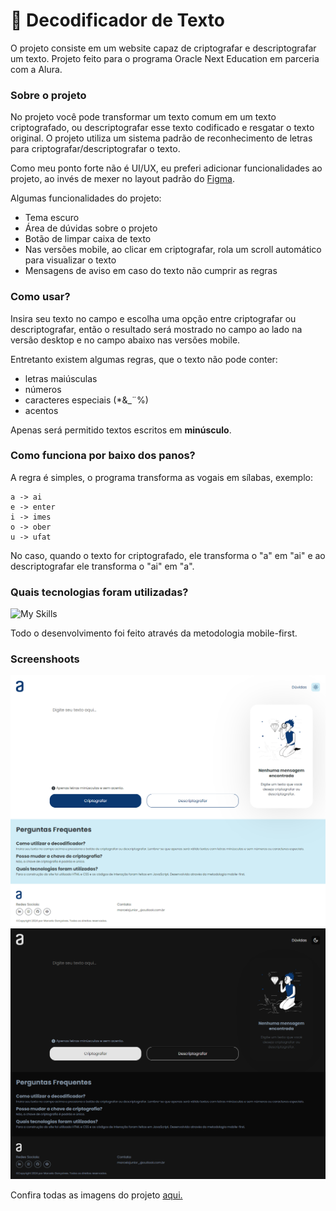 # 🔐 Decodificador de Texto
O projeto consiste em um website capaz de criptografar e descriptografar um texto. Projeto feito para o programa Oracle Next Education em parceria com a Alura.

### Sobre o projeto
No projeto você pode transformar um texto comum em um texto criptografado, ou descriptografar esse texto codificado e resgatar o texto original. O projeto utiliza um sistema padrão de reconhecimento de letras para criptografar/descriptografar o texto.

Como meu ponto forte não é UI/UX, eu preferi adicionar funcionalidades ao projeto, ao invés de mexer no layout padrão do [Figma](https://www.figma.com/file/tvFEYhVfZTjdJ5P24RGV21/Alura-Challenge---Desafio-1---L%C3%B3gica?node-id=16%3A802).

Algumas funcionalidades do projeto:
- Tema escuro
- Área de dúvidas sobre o projeto
- Botão de limpar caixa de texto
- Nas versões mobile, ao clicar em criptografar, rola um scroll automático para visualizar o texto
- Mensagens de aviso em caso do texto não cumprir as regras

### Como usar?
Insira seu texto no campo e escolha uma opção entre criptografar ou descriptografar, então o resultado será mostrado no campo ao lado na versão desktop e no campo abaixo nas versões mobile.

Entretanto existem algumas regras, que o texto não pode conter:
- letras maiúsculas
- números
- caracteres especiais (*&_¨%)
- acentos
  
Apenas será permitido textos escritos em **minúsculo**.

### Como funciona por baixo dos panos?
A regra é simples, o programa transforma as vogais em sílabas, exemplo:
```
a -> ai
e -> enter
i -> imes
o -> ober
u -> ufat
```

No caso, quando o texto for criptografado, ele transforma o "a" em "ai" e ao descriptografar ele transforma o "ai" em "a".

### Quais tecnologias foram utilizadas?
![My Skills](https://skillicons.dev/icons?i=js,html,css)

Todo o desenvolvimento foi feito através da metodologia mobile-first.
### Screenshoots

<img src="./public/screenshoots/desktop/desktop_lm.png">
<img src="./public/screenshoots/desktop/desktop_dm.png">

Confira todas as imagens do projeto <a href="./public/screenshoots/">aqui.</a>